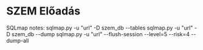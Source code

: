 SZEM Előadás
============

SQLmap notes:
sqlmap.py -u "url" -D szem_db --tables
sqlmap.py -u "url" -D szem_db --dump
sqlmap.py -u "url" --flush-session --level=5 --risk=4 --dump-all